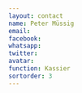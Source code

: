 ```yaml
---
layout: contact
name: Peter Müssig
email:
facebook:
whatsapp:
twitter:
avatar: 
function: Kassier
sortorder: 3
---
```

